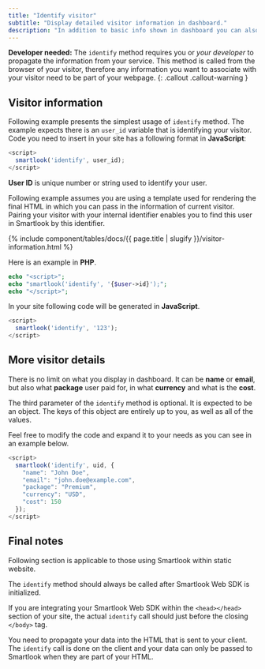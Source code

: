 ```yaml
---
title: "Identify visitor"
subtitle: "Display detailed visitor information in dashboard."
description: "In addition to basic info shown in dashboard you can also identify your users with their email, name or any other property."
---
```


**Developer needed:** The `identify` method requires you or *your developer* to propagate the information from your service. This method is called from the browser of your visitor, therefore any information you want to associate with your visitor need to be part of your webpage.
{: .callout .callout-warning }

## Visitor information

Following example presents the simplest usage of `identify` method. The example expects there is an `user_id` variable that is identifying your visitor. Code you need to insert in your site has a following format in **JavaScript**:

```js
<script>
  smartlook('identify', user_id);
</script>
```

**User ID** is unique number or string used to identify your user.

Following example assumes you are using a template used for rendering the final HTML in which you can pass in the information of current visitor. Pairing your visitor with your internal identifier enables you to find this user in Smartlook by this identifier.

{% include component/tables/docs/{{ page.title | slugify }}/visitor-information.html %}

Here is an example in **PHP**.

```php
echo "<script>"; 
echo "smartlook('identify', '{$user->id}');";
echo "</script>";
```

In your site following code will be generated in **JavaScript**.

```js
<script> 
  smartlook('identify', '123');
</script>
```

## More visitor details

There is no limit on what you display in dashboard. It can be **name** or **email**, but also what **package** user paid for, in what **currency** and what is the **cost**.

The third parameter of the `identify` method is optional. It is expected to be an object. The keys of this object are entirely up to you, as well as all of the values.

Feel free to modify the code and expand it to your needs as you can see in an example below.

```js
<script>
  smartlook('identify', uid, {
    "name": "John Doe",
    "email": "john.doe@example.com",
    "package": "Premium",
    "currency": "USD",
    "cost": 150
  });
</script>
```

## Final notes

Following section is applicable to those using Smartlook within static website.

The `identify` method should always be called after Smartlook Web SDK is initialized.

If you are integrating your Smartlook Web SDK within the `<head></head>` section of your site, the actual `identify` call should just before the closing `</body>` tag.

You need to propagate your data into the HTML that is sent to your client. The `identify` call is done on the client and your data can only be passed to Smartlook when they are part of your HTML.
